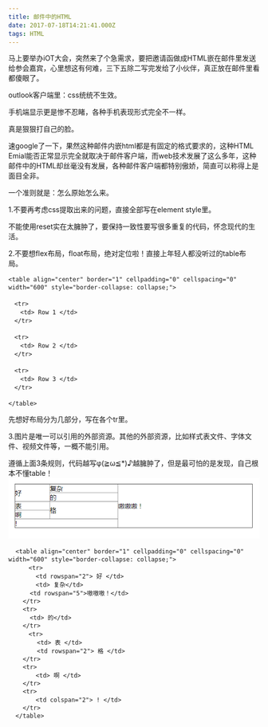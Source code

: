 ```yaml
---
title: 邮件中的HTML
date: 2017-07-18T14:21:41.000Z
tags: HTML
---
```


马上要举办iOT大会，突然来了个急需求，要把邀请函做成HTML嵌在邮件里发送给参会嘉宾，心里想这有何难，三下五除二写完发给了小伙伴，真正放在邮件里看都傻眼了。

outlook客户端里：css统统不生效。

手机端显示更是惨不忍睹，各种手机表现形式完全不一样。

真是狠狠打自己的脸。

速google了一下，果然这种邮件内嵌html都是有固定的格式要求的，这种HTML Emial能否正常显示完全就取决于邮件客户端，而web技术发展了这么多年，这种邮件中的HTML却丝毫没有发展，各种邮件客户端都特别傲娇，简直可以称得上是面目全非。

一个准则就是：怎么原始怎么来。

1.不要再考虑css提取出来的问题，直接全部写在element style里。

不能使用reset实在太臃肿了，要保持一致性要写很多重复的代码，怀念现代的生活。

2.不要想flex布局，float布局，绝对定位啦！直接上年轻人都没听过的table布局。

```
<table align="center" border="1" cellpadding="0" cellspacing="0" width="600" style="border-collapse: collapse;">

　<tr>
　　<td> Row 1 </td>
　</tr>

　<tr>
　　<td> Row 2 </td>
　</tr>

　<tr>
　　<td> Row 3 </td>
　</tr>

</table>
```

先想好布局分为几部分，写在各个tr里。

3.图片是唯一可以引用的外部资源。其他的外部资源，比如样式表文件、字体文件、视频文件等，一概不能引用。

遵循上面3条规则，代码越写φ\(≧ω≦\*\)♪越臃肿了，但是最可怕的是发现，自己根本不懂table！  
![一个很复杂的表格](/source/images/complex_table.png)

```
  <table align="center" border="1" cellpadding="0" cellspacing="0" width="600" style="border-collapse: collapse;">
    　<tr>
      　<td rowspan="2"> 好 </td>
      　<td> 复杂</td>
      <td rowspan="5">嗷嗷嗷！</td>
    </tr>
    <tr>
      <td> 的</td>
    </tr>
    　<tr>
      	<td> 表 </td>
      	<td rowspan="2"> 格 </td>　
    </tr>
    <tr>
      　<td> 啊 </td>
    </tr>
    <tr>
      　<td colspan="2"> ! </td>
    </tr>
  </table>
```



